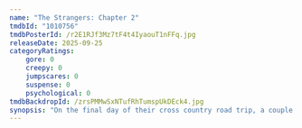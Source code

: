 ```yaml
---
name: "The Strangers: Chapter 2"
tmdbId: "1010756"
tmdbPosterId: /r2E1RJf3Mz7tF4t4IyaouT1nFFq.jpg
releaseDate: 2025-09-25
categoryRatings:
    gore: 0
    creepy: 0
    jumpscares: 0
    suspense: 0
    psychological: 0
tmdbBackdropId: /zrsPMMwSxNTufRhTumspUkDEck4.jpg
synopsis: "On the final day of their cross country road trip, a couple's vehicle breaks down, forcing them to take refuge in a remote Airbnb. As night falls, three masked strangers terrorize them until dawn."
---
```

